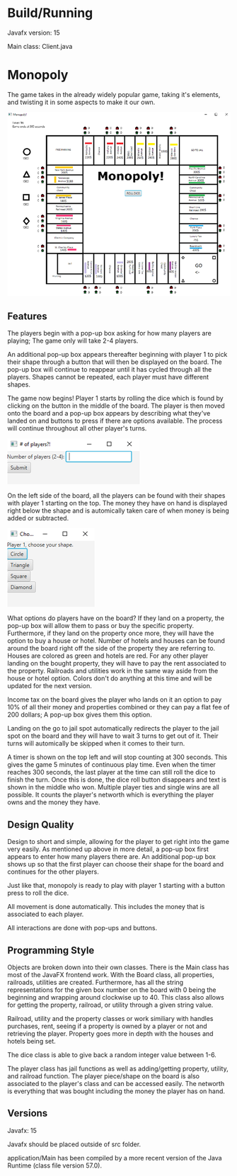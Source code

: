 # Build/Running

Javafx version: 15

Main class: Client.java


# Monopoly
The game takes in the already widely popular game, taking it's elements, and twisting it in some aspects to make it our own. 

![ScreenShot](monopolyBoardDone.png)


## Features

The players begin with a pop-up box asking for how many players are playing; The game only will take 2-4 players.

An additional pop-up box appears thereafter beginning with player 1 to pick their shape through a button that will then be displayed on the board. 
The pop-up box will continue to reappear until it has cycled through all the players. Shapes cannot be repeated, each player must have different shapes.

The game now begins!
Player 1 starts by rolling the dice which is found by clicking on the button in the middle of the board. 
The player is then moved onto the board and a pop-up box appears by describing what they've landed on and buttons to press if there are options available.
The process will continue throughout all other player's turns.

![ScreenShot](num%20of%20players.png)

On the left side of the board, all the players can be found with their shapes with player 1 starting on the top. 
The money they have on hand is displayed right below the shape and is automically taken care of when money is being added or subtracted.

![ScreenShot](choose.png)

What options do players have on the board? If they land on a property, the pop-up box will allow them to pass or buy the specific property. 
Furthermore, if they land on the property once more, they will have the option to buy a house or hotel. 
Number of hotels and houses can be found around the board right off the side of the property they are referring to. Houses are colored as green and hotels are red.
For any other player landing on the bought property, they will have to pay the rent associated to the property.
Railroads and utilities work in the same way aside from the house or hotel option. Colors don't do anything at this time and will be updated for the next version.

Income tax on the board gives the player who lands on it an option to pay 10% of all their money and properties combined or they can pay a flat fee of 200 dollars; A pop-up box gives them this option.

Landing on the go to jail spot automatically redirects the player to the jail spot on the board and they will have to wait 3 turns to get out of it. 
Their turns will automically be skipped when it comes to their turn.

A timer is shown on the top left and will stop counting at 300 seconds. This gives the game 5 minutes of continuous play time. Even when the timer reaches 300 seconds,
the last player at the time can still roll the dice to finish the turn. Once this is done, the dice roll button disappears and text is shown in the middle who won.
Multiple player ties and single wins are all possible. It counts the player's networth which is everything the player owns and the money they have.

## Design Quality

Design to short and simple, allowing for the player to get right into the game very easily. As mentioned up above in more detail, a pop-up box first appears to enter
how many players there are. An additional pop-up box shows up so that the first player can choose their shape for the board and continues for the other players.

Just like that, monopoly is ready to play with player 1 starting with a button press to roll the dice.

All movement is done automatically. This includes the money that is associated to each player.

All interactions are done with pop-ups and buttons.


## Programming Style

Objects are broken down into their own classes. There is the Main class has most of the JavaFX frontend work. With the Board class, all properties, railroads, utilities are created. Furthermore, has all the string representations for the given box number on the board with 0 being the beginning and wrapping around clockwise up to 40. This class also allows for getting the property, railroad, or utility through a given string value.

Railroad, utility and the property classes or work similiary with handles purchases, rent, seeing if a property is owned by a player or not and retrieving the player. Property goes more in depth with the houses and hotels being set.

The dice class is able to give back a random integer value between 1-6.

The player class has jail functions as well as adding/getting property, utility, and railroad function. The player piece/shape on the board is also associated to the player's class and can be accessed easily. The networth is everything that was bought including the money the player has on hand.


## Versions

Javafx: 15

Javafx should be placed outside of src folder.

application/Main has been compiled by a more recent version of the Java Runtime (class file version 57.0).


